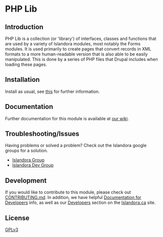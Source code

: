 # PHP Lib

## Introduction

PHP Lib is a collection (or 'library') of interfaces, classes and functions that are used by a variety of Islandora modules, most notably the Forms modules. It is used primarily to create pages that convert records in XML formats to a more human-readable version that is also able to be easily manipulated. This is done by a series of PHP files that Drupal includes when loading these pages.

## Installation

Install as usual, see [this](https://drupal.org/documentation/install/modules-themes/modules-7) for further information.

## Documentation

Further documentation for this module is available at [our wiki](https://wiki.duraspace.org/display/ISLANDORA/PHP+Lib).

## Troubleshooting/Issues

Having problems or solved a problem? Check out the Islandora google groups for a solution.

* [Islandora Group](https://groups.google.com/forum/?hl=en&fromgroups#!forum/islandora)
* [Islandora Dev Group](https://groups.google.com/forum/?hl=en&fromgroups#!forum/islandora-dev)

## Development

If you would like to contribute to this module, please check out [CONTRIBUTING.md](CONTRIBUTING.md). In addition, we have helpful [Documentation for Developers](https://github.com/Islandora/islandora/wiki#wiki-documentation-for-developers) info, as well as our [Developers](http://islandora.ca/developers) section on the [Islandora.ca](http://islandora.ca) site.

## License

[GPLv3](http://www.gnu.org/licenses/gpl-3.0.txt)

